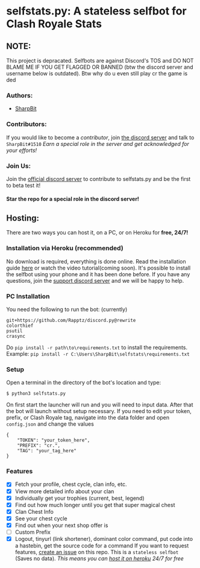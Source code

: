 # selfstats.py: A stateless selfbot for Clash Royale Stats
## NOTE:
This project is depracated. Selfbots are against Discord's TOS and DO NOT BLAME ME IF YOU GET FLAGGED OR BANNED (btw the discord server and username below is outdated). Btw why do u even still play cr the game is ded
### Authors:
- [SharpBit](https://github.com/SharpBit)
### Contributors:
If you would like to become a *contributor*, join [the discord server](https://discord.gg/9NjbQCd) and talk to `SharpBit#1510`
*Earn a special role in the server and get acknowledged for your efforts!*

### Join Us:
Join the [official discord server](https://discord.gg/9NjbQCd) to contribute to selfstats.py and be the first to beta test it!

#### Star the repo for a special role in the discord server!

## Hosting:
There are two ways you can host it, on a PC, or on Heroku for **free, 24/7!**

### Installation via Heroku (recommended)
No download is required, everything is done online. Read the installation guide [here](https://github.com/SharpBit/selfstats/wiki/Host-selfstats.py-24-7-For-Free-on-Heroku!) or watch the video tutorial(coming soon). It's possible to install the selfbot using your phone and it has been done before. If you have any questions, join the [support discord server](https://discord.gg/9NjbQCd) and we will be happy to help.

### PC Installation
You need the following to run the bot: (currently)
```
git+https://github.com/Rapptz/discord.py@rewrite
colorthief
psutil
crasync
```
Do `pip install -r path\to\requirements.txt` to install the requirements.
Example: `pip install -r C:\Users\SharpBit\selfstats\requirements.txt`
### Setup
Open a terminal in the directory of the bot's location and type:
```
$ python3 selfstats.py
```
On first start the launcher will run and you will need to input data. After that the bot will launch without setup necessary.
If you need to edit your token, prefix, or Clash Royale tag, navigate into the data folder and open `config.json` and change the values
```
{
    "TOKEN": "your_token_here",
    "PREFIX": "cr.",
    "TAG": "your_tag_here"
}
```

### Features
- [x] Fetch your profile, chest cycle, clan info, etc.
- [x] View more detailed info about your clan
- [x] Individually get your trophies (current, best, legend)
- [x] Find out how much longer until you get that super magical chest
- [x] Clan Chest Info
- [x] See your chest cycle
- [x] Find out when your next shop offer is
- [ ] Custom Prefix
- [x] Logout, tinyurl (link shortener), dominant color command, put code into a hastebin, get the source code for a command
If you want to request features, [create an issue](https://github.com/SharpBit/selfstats/issues) on this repo.
This is a `stateless selfbot` (Saves no data). *This means you can [host it on heroku](https://github.com/SharpBit/selfstats/wiki/Host-selfstats.py-24-7-For-Free-on-Heroku!) 24/7 for free*
